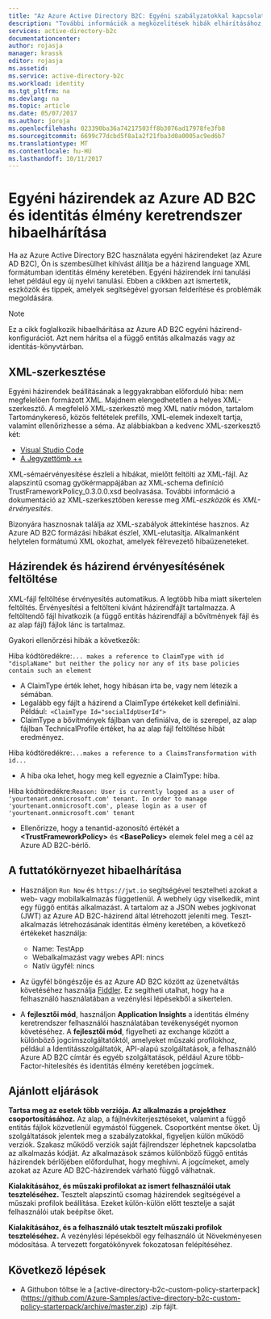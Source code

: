 ```yaml
---
title: "Az Azure Active Directory B2C: Egyéni szabályzatokkal kapcsolatos problémák elhárítása |} Microsoft Docs"
description: "További információk a megközelítések hibák elhárításához, amikor egyéni házirendek használata az Azure Active Directoryban."
services: active-directory-b2c
documentationcenter: 
author: rojasja
manager: krassk
editor: rojasja
ms.assetid: 
ms.service: active-directory-b2c
ms.workload: identity
ms.tgt_pltfrm: na
ms.devlang: na
ms.topic: article
ms.date: 05/07/2017
ms.author: joroja
ms.openlocfilehash: 023390ba36a74217503ff8b3076ad17978fe3fb8
ms.sourcegitcommit: 6699c77dcbd5f8a1a2f21fba3d0a0005ac9ed6b7
ms.translationtype: MT
ms.contentlocale: hu-HU
ms.lasthandoff: 10/11/2017
---
```

# <a name="troubleshoot-azure-ad-b2c-custom-policies-and-identity-experience-framework"></a>Egyéni házirendek az Azure AD B2C és identitás élmény keretrendszer hibaelhárítása

Ha az Azure Active Directory B2C használata egyéni házirendeket (az Azure AD B2C), Ön is szembesülhet kihívást állítja be a házirend language XML formátumban identitás élmény keretében.  Egyéni házirendek írni tanulási lehet például egy új nyelvi tanulási. Ebben a cikkben azt ismertetik, eszközök és tippek, amelyek segítségével gyorsan felderítése és problémák megoldására. 

> [!NOTE]
> Ez a cikk foglalkozik hibaelhárítása az Azure AD B2C egyéni házirend-konfigurációt. Azt nem hárítsa el a függő entitás alkalmazás vagy az identitás-könyvtárban.

## <a name="xml-editing"></a>XML-szerkesztése

Egyéni házirendek beállításának a leggyakrabban előforduló hiba: nem megfelelően formázott XML. Majdnem elengedhetetlen a helyes XML-szerkesztő. A megfelelő XML-szerkesztő meg XML natív módon, tartalom Tartománykereső, közös feltételek prefills, XML-elemek indexelt tartja, valamint ellenőrizhesse a séma. Az alábbiakban a kedvenc XML-szerkesztő két:

* [Visual Studio Code](https://code.visualstudio.com/)
* [A Jegyzettömb ++](https://notepad-plus-plus.org/)

XML-sémaérvényesítése észleli a hibákat, mielőtt feltölti az XML-fájl. Az alapszintű csomag gyökérmappájában az XML-schema definíció TrustFrameworkPolicy_0.3.0.0.xsd beolvasása. További információ a dokumentáció az XML-szerkesztőben keresse meg *XML-eszközök* és *XML-érvényesítés*.

Bizonyára hasznosnak találja az XML-szabályok áttekintése hasznos. Az Azure AD B2C formázási hibákat észlel, XML-elutasítja. Alkalmanként helytelen formátumú XML okozhat, amelyek félrevezető hibaüzeneteket.

## <a name="upload-policies-and-policy-validation"></a>Házirendek és házirend érvényesítésének feltöltése

 XML-fájl feltöltése érvényesítés automatikus. A legtöbb hiba miatt sikertelen feltöltés. Érvényesítési a feltölteni kívánt házirendfájlt tartalmazza. A feltöltendő fájl hivatkozik (a függő entitás házirendfájl a bővítmények fájl és az alap fájl) fájlok lánc is tartalmaz. 
 
 Gyakori ellenőrzési hibák a következők:

Hiba kódtöredékre:`... makes a reference to ClaimType with id "displaName" but neither the policy nor any of its base policies contain such an element`
* A ClaimType érték lehet, hogy hibásan írta be, vagy nem létezik a sémában.
* Legalább egy fájlt a házirend a ClaimType értékeket kell definiálni. 
    Például:` <ClaimType Id="socialIdpUserId">`
* ClaimType a bővítmények fájlban van definiálva, de is szerepel, az alap fájlban TechnicalProfile értéket, ha az alap fájl feltöltése hibát eredményez.

Hiba kódtöredékre:`...makes a reference to a ClaimsTransformation with id...`
* A hiba oka lehet, hogy meg kell egyeznie a ClaimType: hiba.

Hiba kódtöredékre:`Reason: User is currently logged as a user of 'yourtenant.onmicrosoft.com' tenant. In order to manage 'yourtenant.onmicrosoft.com', please login as a user of 'yourtenant.onmicrosoft.com' tenant`
* Ellenőrizze, hogy a tenantid-azonosító értékét a  **\<TrustFrameworkPolicy\>**  és  **\<BasePolicy\>**  elemek felel meg a cél az Azure AD B2C-bérlő.  

## <a name="troubleshoot-the-runtime"></a>A futtatókörnyezet hibaelhárítása

* Használjon `Run Now` és `https://jwt.io` segítségével tesztelheti azokat a web- vagy mobilalkalmazás függetlenül. A webhely úgy viselkedik, mint egy függő entitás alkalmazást. A tartalom az a JSON webes jogkivonat (JWT) az Azure AD B2C-házirend által létrehozott jeleníti meg. Teszt-alkalmazás létrehozásának identitás élmény keretében, a következő értékeket használja:
    * Name: TestApp
    * Webalkalmazást vagy webes API: nincs
    * Natív ügyfél: nincs

* Az ügyfél böngészője és az Azure AD B2C között az üzenetváltás követéséhez használja [Fiddler](http://www.telerik.com/fiddler). Ez segítheti utalhat, hogy ha a felhasználó használatában a vezénylési lépésekből a sikertelen.

* A **fejlesztői mód**, használjon **Application Insights** a identitás élmény keretrendszer felhasználói használatában tevékenységét nyomon követéséhez. A **fejlesztői mód**, figyelheti az exchange között a különböző jogcímszolgáltatóktól, amelyeket műszaki profilokhoz, például a Identitásszolgáltatók, API-alapú szolgáltatások, a felhasználó Azure AD B2C címtár és egyéb szolgáltatások, például Azure több-Factor-hitelesítés és identitás élmény keretében jogcímek.  

## <a name="recommended-practices"></a>Ajánlott eljárások

**Tartsa meg az esetek több verziója. Az alkalmazás a projekthez csoportosításához.** Az alap, a fájlnévkiterjesztéseket, valamint a függő entitás fájlok közvetlenül egymástól függenek. Csoportként mentse őket. Új szolgáltatások jelentek meg a szabályzatokkal, figyeljen külön működő verziók. Szakasz működő verziók saját fájlrendszer léphetnek kapcsolatba az alkalmazás kódját.  Az alkalmazások számos különböző függő entitás házirendek bérlőjében előfordulhat, hogy meghívni. A jogcímeket, amely azokat az Azure AD B2C-házirendek várható függő válhatnak.

**Kialakításához, és műszaki profilokat az ismert felhasználói utak teszteléséhez.** Tesztelt alapszintű csomag házirendek segítségével a műszaki profilok beállítása. Ezeket külön-külön előtt tesztelje a saját felhasználói utak beépítse őket.

**Kialakításához, és a felhasználó utak tesztelt műszaki profilok teszteléséhez.** A vezénylési lépésekből egy felhasználó út Növekményesen módosítása. A tervezett forgatókönyvek fokozatosan felépítéséhez.

## <a name="next-steps"></a>Következő lépések

* A Githubon töltse le a [active-directory-b2c-custom-policy-starterpack] (https://github.com/Azure-Samples/active-directory-b2c-custom-policy-starterpack/archive/master.zip) .zip fájlt.
